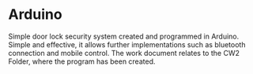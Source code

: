 # Arduino
Simple door lock security system created and programmed in Arduino.
Simple and effective, it allows further implementations such as bluetooth connection and mobile control.
The work document relates to the CW2 Folder, where the program has been created. 

